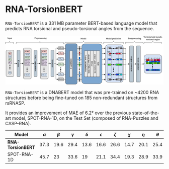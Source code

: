 # RNA-TorsionBERT

`RNA-TorsionBERT` is a 331 MB parameter BERT-based language model that predicts RNA torsional and pseudo-torsional angles from the sequence.

![](./img/dnabert_architecture_final.drawio.png)


`RNA-TorsionBERT` is a DNABERT model that was pre-trained on ~4200 RNA structures before being fine-tuned on 185 non-redundant structures from rsRNASP.

It provides an improvement of MAE of 6.2° over the previous state-of-the-art model, SPOT-RNA-1D, on the Test Set (composed of RNA-Puzzles and CASP-RNA).

| Model  | $\alpha$ | $\beta$  | $\gamma$  | $\delta$  | $\epsilon$  | $\zeta$  | $\chi$  | $\eta$  | $\theta$  | 
|------------------|----------|------|------|------|------|------|------|------|------| 
| **RNA-TorsionBERT**  | 37.3     | 19.6 | 29.4 | 13.6 | 16.6 | 26.6 | 14.7 | 20.1 | 25.4 | 
| SPOT-RNA-1D        | 45.7     | 23   | 33.6 | 19   | 21.1 | 34.4 | 19.3 | 28.9 | 33.9 | 

